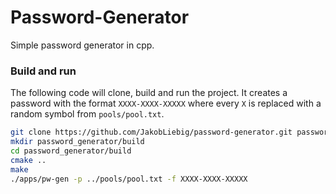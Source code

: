 # Password-Generator
Simple password generator in cpp. 

### Build and run
The following code will clone, build and run the project. It creates a password with the format ```XXXX-XXXX-XXXXX``` where every ```X``` is replaced with a random symbol from ```pools/pool.txt```.
```bash
git clone https://github.com/JakobLiebig/password-generator.git password_generator
mkdir password_generator/build
cd password_generator/build
cmake ..
make
./apps/pw-gen -p ../pools/pool.txt -f XXXX-XXXX-XXXXX
```
